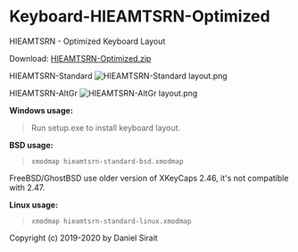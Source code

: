 # Keyboard-HIEAMTSRN-Optimized

HIEAMTSRN - Optimized Keyboard Layout

Download: [HIEAMTSRN-Optimized.zip](https://github.com/dns/Keyboard-HIEAMTSRN-Optimized/releases/download/v2.0/HIEAMTSRN-Optimized.zip)

HIEAMTSRN-Standard
![HIEAMTSRN-Standard layout.png](https://raw.githubusercontent.com/dns/Keyboard-HIEAMTSRN-SiraitX/master/HIEAMTSRN-Standard%20layout.png)

HIEAMTSRN-AltGr
![HIEAMTSRN-AltGr layout.png](https://raw.githubusercontent.com/dns/Keyboard-HIEAMTSRN-SiraitX/master/HIEAMTSRN-AltGr%20layout.png)


**Windows usage:**

>Run setup.exe to install keyboard layout.

**BSD usage:**

>`xmodmap hieamtsrn-standard-bsd.xmodmap`

FreeBSD/GhostBSD use older version of XKeyCaps 2.46, it's not compatible with 2.47.

**Linux usage:**

>`xmodmap hieamtsrn-standard-linux.xmodmap`


Copyright (c) 2019-2020 by Daniel Sirait

